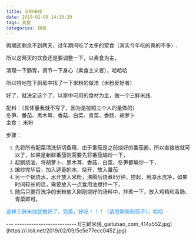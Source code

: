 ```yaml
---
title: 三鲜米线
date: 2019-02-09 14:10:20
tags: 美食
categories: 随笔
---
```

<font face="微软雅黑">
假期还剩余不到两天，过年期间吃了太多的荤食（其实今年吃的真的不多）,  

所以这两天的饮食还是要调整一下，以素食为主，  

清理一下肠胃，调节一下身心（素食主义者），哈哈哈  

所以特地在下厨房中找了一下米粉的做法（米粉爱好者）  
  
好了，就决定这个了，以家中可用的食材为主，做一个三鲜米线,  

配料：（具体量我就不写了，因为是按照三个人的量做的）  
冬笋、番茄、黑木耳、香菇、白菜、青菜、香肠、胡萝卜  
主食： 米粉  

步骤： 

1. 先将所有配菜清洗斩切备用，由于番茄是之前烧好的番茄酱，所以直接放就可以了，如果是新鲜番茄则需要先将番茄煸炒一下，  
2. 起锅烧油，将胡萝卜、黑木耳、香菇、白菜、冬笋都煸炒一下， 
3. 煸炒完毕后，加入适量的水，烧开，放入番茄  
4. 另一个锅烧水，水开放入米粉，沸腾后烧煮8分钟，捞起，用凉水洗净，如果时间较长的话，需要放入一点食用油搅拌一下，  
5. 随后只要将洗净的米粉放入刚刚烧好的汤料中，拌煮一下，放入鸡精和香肠、青菜即可。  
<font color=#1E90FF>

这样三鲜米线就做好了，完美，好吃！！！（请忽略碗和筷子），哈哈

</font>
</font>
---
--------------------------
![三鲜米线_gaitubao_com_414x552.jpg](https://i.loli.net/2019/02/09/5c5e77ecc0452.jpg)